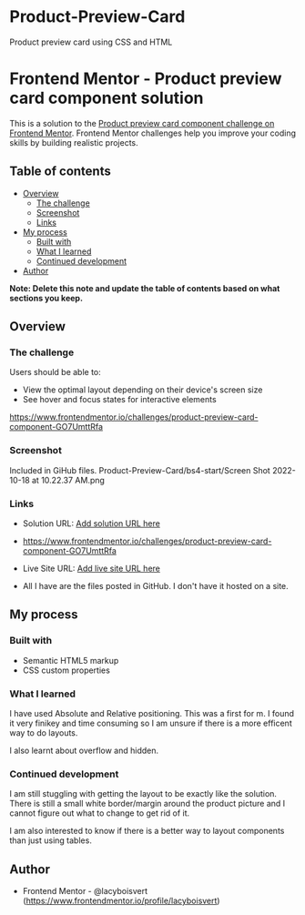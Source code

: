 # Product-Preview-Card
Product preview card using CSS and HTML

# Frontend Mentor - Product preview card component solution

This is a solution to the [Product preview card component challenge on Frontend Mentor](https://www.frontendmentor.io/challenges/product-preview-card-component-GO7UmttRfa). Frontend Mentor challenges help you improve your coding skills by building realistic projects. 

## Table of contents

- [Overview](#overview)
  - [The challenge](#the-challenge)
  - [Screenshot](#screenshot)
  - [Links](#links)
- [My process](#my-process)
  - [Built with](#built-with)
  - [What I learned](#what-i-learned)
  - [Continued development](#continued-development)
- [Author](#author)


**Note: Delete this note and update the table of contents based on what sections you keep.**

## Overview

### The challenge

Users should be able to:

- View the optimal layout depending on their device's screen size
- See hover and focus states for interactive elements

https://www.frontendmentor.io/challenges/product-preview-card-component-GO7UmttRfa 

### Screenshot

Included in GiHub files. 
Product-Preview-Card/bs4-start/Screen Shot 2022-10-18 at 10.22.37 AM.png


### Links

- Solution URL: [Add solution URL here](https://your-solution-url.com)
-  https://www.frontendmentor.io/challenges/product-preview-card-component-GO7UmttRfa


- Live Site URL: [Add live site URL here](https://your-live-site-url.com)
- All I have are the files posted in GitHub. I don't have it hosted on a site. 

## My process

### Built with

- Semantic HTML5 markup
- CSS custom properties

### What I learned

I have used Absolute and Relative positioning. This was a first for m. I found it very finikey and time consuming so I am unsure if there is a more efficent way to do layouts. 

I also learnt about overflow and hidden. 

### Continued development

I am still stuggling with getting the layout to be exactly like the solution. There is still a small white border/margin around the product picture and I cannot figure out what to change to get rid of it. 

I am also interested to know if there is a better way to layout components than just using tables. 


## Author
- Frontend Mentor - @lacyboisvert (https://www.frontendmentor.io/profile/lacyboisvert)




